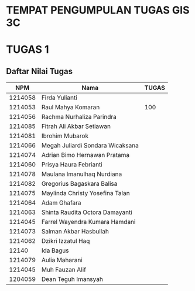 # TEMPAT PENGUMPULAN TUGAS GIS 3C


# TUGAS 1

## Daftar Nilai Tugas

| NPM      | Nama | TUGAS | 
| ----------- | ----------- | ----------- |
| 1214058      |Firda Yulianti |  |
| 1214053      |Raul Mahya Komaran | 100 |
| 1214056      |Rachma Nurhaliza Parindra |  |
| 1214085     |Fitrah Ali Akbar Setiawan |  |
| 1214081      |Ibrohim Mubarok |  |
| 1214066     |Megah Juliardi Sondara Wicaksana |  |
| 1214074     |Adrian Bimo Hernawan Pratama |  |
| 1214060    |Prisya Haura Febrianti |  |
| 1214078      |Maulana Imanulhaq Nurdiana |  |
| 1214082      |Gregorius Bagaskara Balisa |  |
| 1214075      |Maylinda Christy Yosefina Talan |  |
| 1214064      |Adam Ghafara |  |
| 1214063      |Shinta Raudita Octora Damayanti |  |
| 1214045      |Farrel Wayendra Kumara Hamdani |  |
| 1214073      |Salman Akbar Hasbullah |  |
| 1214062      |Dzikri Izzatul Haq |  |
| 12140      |Ida Bagus |  |
| 1214079      |Aulia Maharani |  |
| 1214045      |Muh Fauzan Alif |  |
| 1204059      |Dean Teguh Imansyah |  |
